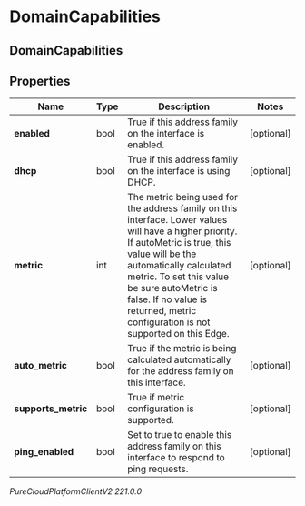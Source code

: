 # DomainCapabilities

## DomainCapabilities

## Properties

|Name | Type | Description | Notes|
|------------ | ------------- | ------------- | -------------|
| **enabled** | bool | True if this address family on the interface is enabled. | [optional] |
| **dhcp** | bool | True if this address family on the interface is using DHCP. | [optional] |
| **metric** | int | The metric being used for the address family on this interface. Lower values will have a higher priority. If autoMetric is true, this value will be the automatically calculated metric. To set this value be sure autoMetric is false. If no value is returned, metric configuration is not supported on this Edge. | [optional] |
| **auto_metric** | bool | True if the metric is being calculated automatically for the address family on this interface. | [optional] |
| **supports_metric** | bool | True if metric configuration is supported. | [optional] |
| **ping_enabled** | bool | Set to true to enable this address family on this interface to respond to ping requests. | [optional] |



_PureCloudPlatformClientV2 221.0.0_
